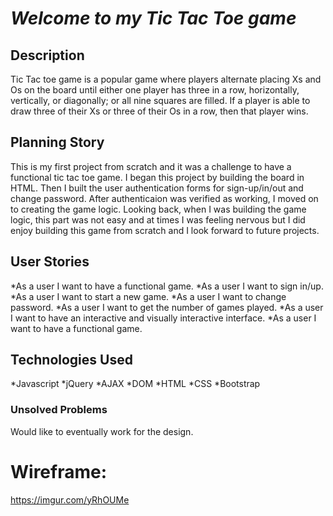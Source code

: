 


 #  *Welcome to my Tic Tac Toe game*


 ## Description

Tic Tac toe game is a popular game where players alternate placing Xs and Os on the board until either one player has three in a row, horizontally, vertically, or diagonally;
or all nine squares are filled. If a player is able to draw three of their Xs or three
of their Os in a row, then that player wins.


## Planning Story

This is my first project from scratch and it was a challenge to have a functional tic tac toe game. I began this project by building the board in HTML.
Then I built the user authentication forms for sign-up/in/out and change password. After authenticaion was verified as working, I moved on to creating the game logic.
Looking back, when I was building the game logic, this part was not easy and at times I was feeling nervous but I did enjoy building this game from scratch and I look forward to future projects.



## User Stories


*As a user I want to have a functional game.
*As a user I want to sign in/up.
*As a user I want to start a new game.
*As a user I want to change password.
*As a user I want to get the number of games played.
*As a user I want to have an interactive and visually interactive interface.
*As a user I want to have a functional game.

## Technologies Used

*Javascript
*jQuery
*AJAX
*DOM
*HTML
*CSS
*Bootstrap


### Unsolved Problems

Would like to eventually work for the design.


# Wireframe:

https://imgur.com/yRhOUMe

